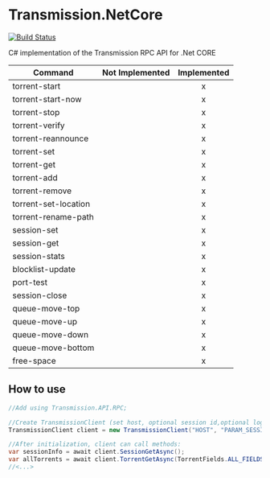 # Transmission.NetCore
[![Build Status](https://travis-ci.org/Beatlegger/Transmission.NetCore.svg?branch=master)](https://travis-ci.org/Beatlegger/Transmission.NetCore)

C# implementation of the Transmission RPC API for .Net CORE

| Command              | Not Implemented | Implemented|
| -------------------- |:-:|:-:|
| torrent-start        |   | x |
| torrent-start-now    |   | x |
| torrent-stop         |   | x |
| torrent-verify       |   | x |
| torrent-reannounce   |   | x |
| torrent-set          |   | x |
| torrent-get          |   | x |
| torrent-add          |   | x |
| torrent-remove       |   | x |
| torrent-set-location |   | x |
| torrent-rename-path  |   | x |
| session-set          |   | x |
| session-get          |   | x |
| session-stats        |   | x |
| blocklist-update     |   | x |
| port-test            |   | x |
| session-close        |   | x |
| queue-move-top       |   | x |
| queue-move-up        |   | x |
| queue-move-down      |   | x |
| queue-move-bottom    |   | x |
| free-space           |   | x |

How to use
-------------
```C#
//Add using Transmission.API.RPC;

//Create TransmissionClient (set host, optional session id,optional login and optional pass).
TransmissionClient client = new TransmissionClient("HOST", "PARAM_SESSION_ID", "PARAM_LOGIN", "PARAM_PASS");

//After initialization, client can call methods:
var sessionInfo = await client.SessionGetAsync();
var allTorrents = await client.TorrentGetAsync(TorrentFields.ALL_FIELDS);
//<...>
```
